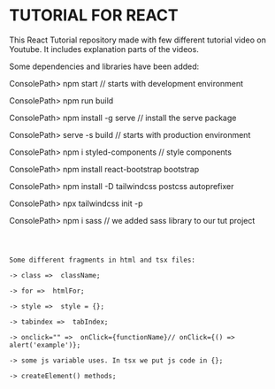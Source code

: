 # TUTORIAL FOR REACT

This React Tutorial repository made with few different tutorial video on Youtube. It includes explanation parts of the videos.

Some dependencies and libraries have been added:

ConsolePath> npm start // starts with development environment

ConsolePath> npm run build

ConsolePath> npm install -g serve // install the serve package

ConsolePath> serve -s build // starts with production environment

ConsolePath> npm i styled-components // style components

ConsolePath> npm install react-bootstrap bootstrap

ConsolePath> npm install -D tailwindcss postcss autoprefixer

ConsolePath> npx tailwindcss init -p

ConsolePath> npm i sass  // we added sass library to our tut project



~~~~~~~~~~~~~~~~~~~~~~~~~~~~~~~~~~~~~~~~~~~~~~~~~~~~~~~~~~~~~~~~



Some different fragments in html and tsx files:

-> class =>  className;

-> for =>  htmlFor;

-> style =>  style = {};

-> tabindex =>  tabIndex;

-> onclick="" =>  onClick={functionName}// onClick={() =>  alert('example')};

-> some js variable uses. In tsx we put js code in {};

-> createElement() methods;
